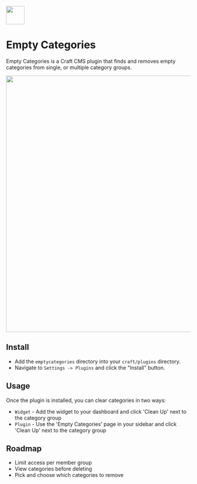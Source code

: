 <img src="https://raw.githubusercontent.com/bymayo/empty-categories/master/screenshots/icon.png" width="50">

# Empty Categories

Empty Categories is a Craft CMS plugin that finds and removes empty categories from single, or multiple category groups.

<img src="https://raw.githubusercontent.com/bymayo/empty-categories/master/screenshots/screenshot.png" width="700">

## Install

- Add the `emptycategories` directory into your `craft/plugins` directory.
- Navigate to `Settings -> Plugins` and click the "Install" button.

## Usage

Once the plugin is installed, you can clear categories in two ways:

- `Widget` - Add the widget to your dashboard and click 'Clean Up' next to the category group
- `Plugin` - Use the 'Empty Categories' page in your sidebar and click 'Clean Up' next to the category group
 
## Roadmap

- Limit access per member group
- View categories before deleting
- Pick and choose which categories to remove